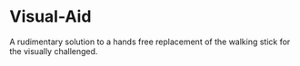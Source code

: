 # Visual-Aid
A rudimentary solution to a hands free replacement of the walking stick for the visually challenged.
